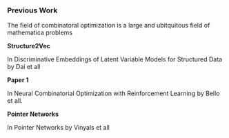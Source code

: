 ### Previous Work

The field of combinatoral optimization is a large and ubitquitous field of mathematica problems

**Structure2Vec**

In Discriminative Embeddings of Latent Variable Models for Structured Data by Dai et all


**Paper 1**

In Neural Combinatorial Optimization with Reinforcement Learning by Bello et all.

**Pointer Networks**

In Pointer Networks by Vinyals et all
